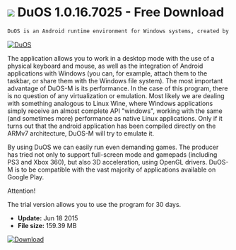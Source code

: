 # ![](https://cdn.softexe.net/static/icon/3/duos-12443.png) DuOS 1.0.16.7025 - Free Download

```sh
DuOS is an Android runtime environment for Windows systems, created by the popular manufacturer of motherboard software, American Megatrends. The authors assure that the software allows to reproduce the full experience of working with the Google mobile system, including support for gestures on touch screens, support for cameras, sensors and on-screen keyboard.
```
[![DuOS](https://gallery.dpcdn.pl/imgc/Tools/56760/g_-_420x350_1.5_-_x20150128151901_0.png)](https://softexe.net/win/hobbies-lifestyle/mobile/duos:pbddc.html)

The application allows you to work in a desktop mode with the use of a physical keyboard and mouse, as well as the integration of Android applications with Windows (you can, for example, attach them to the taskbar, or share them with the Windows file system). The most important advantage of DuOS-M is its performance. In the case of this program, there is no question of any virtualization or emulation. Most likely we are dealing with something analogous to Linux Wine, where Windows applications simply receive an almost complete API "windows", working with the same (and sometimes more) performance as native Linux applications. Only if it turns out that the android application has been compiled directly on the ARMv7 architecture, DuOS-M will try to emulate it.
 
 By using DuOS we can easily run even demanding games. The producer has tried not only to support full-screen mode and gamepads (including PS3 and Xbox 360), but also 3D acceleration, using OpenGL drivers. DuOS-M is to be compatible with the vast majority of applications available on Google Play.
 
 Attention!
 
 The trial version allows you to use the program for 30 days.


- **Update:** Jun 18 2015
- **File size:** 159.39 MB

[![Download](https://cdn.softexe.net/static/img/download.png)](https://softexe.net/win/hobbies-lifestyle/mobile/duos:pbddc.html)

